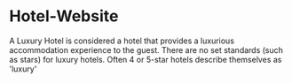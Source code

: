 # Hotel-Website
A Luxury Hotel is considered a hotel that provides a luxurious accommodation experience to the guest. There are no set standards (such as stars) for luxury hotels. Often 4 or 5-star hotels describe themselves as 'luxury'
